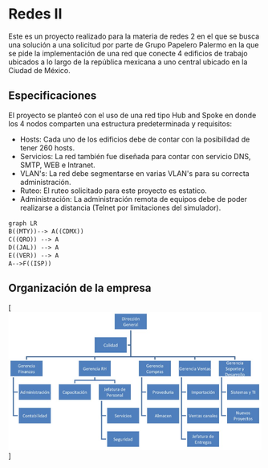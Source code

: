 # Redes II
Este es un proyecto realizado para la materia de redes 2 en el que se busca una solución a una solicitud por parte de Grupo Papelero Palermo
en la que se pide la implementación de una red que conecte 4 edificios de trabajo ubicados a lo largo de la república mexicana a uno central
ubicado en la Ciudad de México. 

## Especificaciones
El proyecto se planteó con el uso de una red tipo Hub and Spoke en donde los 4 nodos comparten una estructura predeterminada y requisitos: 
- Hosts: Cada uno de los edificios debe de contar con la posibilidad de tener 260 hosts.
- Servicios: La red también fue diseñada para contar con servicio DNS, SMTP, WEB e Intranet.
- VLAN's: La red debe segmentarse en varias VLAN's para su correcta administración.
- Ruteo: El ruteo solicitado para este proyecto es estatico.
- Administración: La administración remota de equipos debe de poder realizarse a distancia (Telnet por limitaciones del simulador).

```mermaid
graph LR
B((MTY))--> A((CDMX))
C((QRO)) --> A
D((JAL)) --> A
E((VER)) --> A
A-->F((ISP))
```

## Organización de la empresa
[![Esta es una imagen de ejemplo](https://github.com/aldo-barrios10/ProyectoRedes/blob/main/extras/estructura.jpg)]
